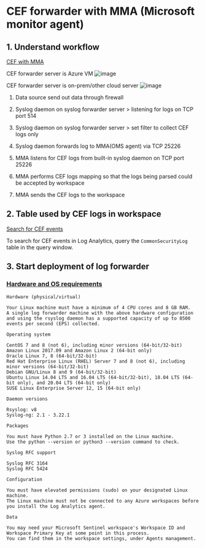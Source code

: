 # CEF forwarder with MMA (Microsoft monitor agent)
## 1. Understand workflow 
[CEF with MMA](https://learn.microsoft.com/en-us/azure/sentinel/connect-common-event-format)

CEF forwarder server is Azure VM 
![image](https://user-images.githubusercontent.com/96930989/211131290-975809f8-ddee-4d8e-ad71-a29740ccba16.png)

CEF forwarder server is on-prem/other cloud server
![image](https://user-images.githubusercontent.com/96930989/211131297-610608d1-038e-4f95-9b31-3c3621f2e2c2.png)

1. Data source send out data through firewall

2. Syslog daemon on syslog forwarder server > listening for logs on TCP port 514 

3. Syslog daemon on syslog forwarder server > set filter to collect CEF logs only

4. Syslog daemon forwards log to MMA(OMS agent) via TCP 25226

5. MMA listens for CEF logs from built-in syslog daemon on TCP port 25226 

6. MMA performs CEF logs mapping so that the logs being parsed could be accepted by workspace

7. MMA sends the CEF logs to the workspace

## 2. Table used by CEF logs in workspace
[Search for CEF events](https://learn.microsoft.com/en-us/azure/sentinel/connect-common-event-format#find-your-data)

To search for CEF events in Log Analytics, query the `CommonSecurityLog` table in the query window.

## 3. Start deployment of log forwarder
### [Hardware and OS requirements](https://learn.microsoft.com/en-us/azure/sentinel/connect-log-forwarder?tabs=rsyslog#prerequisites)

`Hardware (physical/virtual)`
```
Your Linux machine must have a minimum of 4 CPU cores and 8 GB RAM.
A single log forwarder machine with the above hardware configuration and using the rsyslog daemon has a supported capacity of up to 8500 events per second (EPS) collected.
```

`Operating system`
```
CentOS 7 and 8 (not 6), including minor versions (64-bit/32-bit)
Amazon Linux 2017.09 and Amazon Linux 2 (64-bit only)
Oracle Linux 7, 8 (64-bit/32-bit)
Red Hat Enterprise Linux (RHEL) Server 7 and 8 (not 6), including minor versions (64-bit/32-bit)
Debian GNU/Linux 8 and 9 (64-bit/32-bit)
Ubuntu Linux 14.04 LTS and 16.04 LTS (64-bit/32-bit), 18.04 LTS (64-bit only), and 20.04 LTS (64-bit only)
SUSE Linux Enterprise Server 12, 15 (64-bit only)
```

`Daemon versions`
```
Rsyslog: v8
Syslog-ng: 2.1 - 3.22.1
```

`Packages`
```
You must have Python 2.7 or 3 installed on the Linux machine.
Use the python --version or python3 --version command to check.
```

`Syslog RFC support`
```
Syslog RFC 3164
Syslog RFC 5424
```

`Configuration`
```
You must have elevated permissions (sudo) on your designated Linux machine.
The Linux machine must not be connected to any Azure workspaces before you install the Log Analytics agent.
```

`Data`
```
You may need your Microsoft Sentinel workspace's Workspace ID and Workspace Primary Key at some point in this process. 
You can find them in the workspace settings, under Agents management.
```
